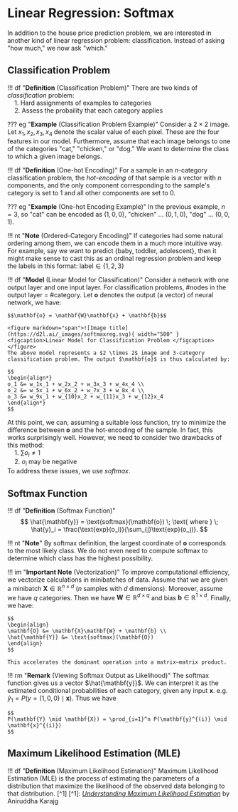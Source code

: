 # Linear Regression: Softmax
In addition to the house price prediction problem, we are interested in another kind of linear regression problem: classification. Instead of asking "how much," we now ask "which."

## Classification Problem
!!! df "**Definition** (Classification Problem)"
    There are two kinds of _classification_ problem:<br>
    &nbsp;&nbsp;&nbsp;&nbsp;1. Hard assignments of examples to categories<br>
    &nbsp;&nbsp;&nbsp;&nbsp;2. Assess the probaility that each category applies

??? eg "**Example** (Classification Problem Example)"
    Consider a $2 \times 2$ image. Let $x_1, x_2, x_3, x_4$ denote the scalar value of each pixel. These are the four features in our model. Furthermore, assume that each image belongs to one of the categories "cat," "chicken," or "dog." We want to determine the class to which a given image belongs.

!!! df "**Definition** (One-hot Encoding)" 
    For a sample in an $n$-category classification problem, the _hot-encoding_ of that sample is a vector with $n$ components, and the only component corresponding to the sample's category is set to 1 and all other components are set to 0.

??? eg "**Example** (One-hot Encoding Example)"
    In the previous example, $n = 3$, so "cat" can be encoded as $(1, 0, 0)$, "chicken" ... $(0, 1, 0)$, "dog" ... $(0, 0, 1)$.

!!! nt "**Note** (Ordered-Category Encoding)"
    If categories had some natural ordering among them, we can encode them in a much more intuitive way. For example, say we want to predict $\{\text{baby, toddler, adolescent}\}$, then it might make sense to cast this as an ordinal regression problem and keep the labels in this format: $\text{label} \in \{1, 2, 3\}$

!!! df "**Model** (Linear Model for Classification)"
    Consider a network with one output layer and one input layer. For classification problems, #nodes in the output layer $=$ #category.
    Let $\mathbf{o}$ denotes the output (a vector) of neural network, we have:
    
    $$\mathbf{o} = \mathbf{W}\mathbf{x} + \mathbf{b}$$

    <figure markdown="span">![Image title](https://d2l.ai/_images/softmaxreg.svg){ width="500" }<figcaption>Linear Model for Classification Problem </figcaption></figure>
    The above model represents a $2 \times 2$ image and 3-category classification problem. The output $\mathbf{o}$ is thus calculated by:
    
    $$
    \begin{align*}
    o_1 &= w_1x_1 + w_2x_2 + w_3x_3 + w_4x_4 \\
    o_2 &= w_5x_1 + w_6x_2 + w_7x_3 + w_8x_4 \\
    o_3 &= w_9x_1 + w_{10}x_2 + w_{11}x_3 + w_{12}x_4
    \end{align*}
    $$

At this point, we can, assuming a suitable loss function, try to minimize the difference between $\mathbf{o}$ and the hot-encoding of the sample. In fact, this works surprisingly well. However, we need to consider two drawbacks of this method:<br>
&nbsp;&nbsp;&nbsp;&nbsp;1. $\sum o_i \neq 1$<br>
&nbsp;&nbsp;&nbsp;&nbsp;2. $o_i$ may be negative<br>
To address these issues, we use _softmax_.

## Softmax Function
!!! df "**Definition** (Softmax Function)"
    $$
    \hat{\mathbf{y}} = \text{softmax}(\mathbf{o}) \; \text{ where } \; \hat{y}_i = \frac{\text{exp}(o_i)}{\sum_{j}\text{exp}(o_j)}.
    $$

!!! nt "**Note**"
    By softmax definition, the largest coordinate of $\mathbf{o}$ corresponds to the most likely class. We do not even need to compute softmax to determine which class has the highest possibility.

!!! im "**Important Note** (Vectorization)"
    To improve computational efficiency, we vectorize calculations in minibatches of data. Assume that we are given a minibatch $\mathbf{X} \in \mathbb{R}^{n\times d}$ ($n$ samples with $d$ dimensions). Moreover, assume we have $q$ categories. Then we have $\mathbf{W} \in \mathbb{R}^{d\times q}$ and bias $\mathbf{b} \in \mathbb{R}^{1\times d}$. Finally, we have:
     
    $$
    \begin{align}
    \mathbf{O} &= \mathbf{X}\mathbf{W} + \mathbf{b} \\
    \hat{\mathbf{Y}} &= \text{softmax}(\mathbf{O})
    \end{align}
    $$
    
    This accelerates the dominant operation into a matrix–matrix product.

!!! rm "**Remark** (Viewing Softmax Output as Likelihood)"
    The softmax function gives us a vector $\hat{\mathbf{y}}$. We can interpret it as the estimated conditional probabilities of each category, given any input $\mathbf{x}$. e.g. $\hat{y}_1=P(y=(1,0,0) \mid \mathbf{x})$. Thus we have 
    
    $$
    P(\mathbf{Y} \mid \mathbf{X}) = \prod_{i=1}^n P(\mathbf{y}^{(i)} \mid \mathbf{x}^{(i)})
    $$  

## Maximum Likelihood Estimation (MLE)
!!! df "**Definition** (Maximum Likelihood Estimation)"
    Maximum Likelihood Estimation (MLE) is the process of estimating the parameters of a distribution that maximize the likelihood of the observed data belonging to that distribution. [^1]
    [^1]: [_Understanding Maximum Likelihood Estimation_](ihttps://polaris000.medium.com/understanding-maximum-likelihood-estimation-e63dff65e5b1#:~:text=Simply%20put%2C%20when%20we%20perform,with%20the%20principles%20of%20MLE.) by Aniruddha Karajg